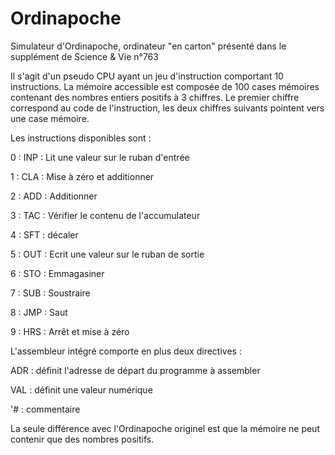 # Ordinapoche

Simulateur d'Ordinapoche, ordinateur "en carton" présenté dans le supplément de Science & Vie n°763

Il s'agit d'un pseudo CPU ayant un jeu d'instruction comportant 10 instructions. La mémoire accessible est composée de 100 cases mémoires contenant des nombres entiers positifs à 3 chiffres.
Le premier chiffre correspond au code de l'instruction, les deux chiffres suivants pointent vers une case mémoire.

Les instructions disponibles sont : 

0 : INP : Lit une valeur sur le ruban d'entrée

1 : CLA : Mise à zéro et additionner

2 : ADD : Additionner

3 : TAC : Vérifier le contenu de l'accumulateur

4 : SFT : décaler

5 : OUT : Ecrit une valeur sur le ruban de sortie

6 : STO : Emmagasiner

7 : SUB : Soustraire

8 : JMP : Saut

9 : HRS : Arrêt et mise à zéro


L'assembleur intégré comporte en plus deux directives :

ADR : définit l'adresse de départ du programme à assembler

VAL : définit une valeur numérique

'#   : commentaire


La seule différence avec l'Ordinapoche originel est que la mémoire ne peut contenir que des nombres positifs.

